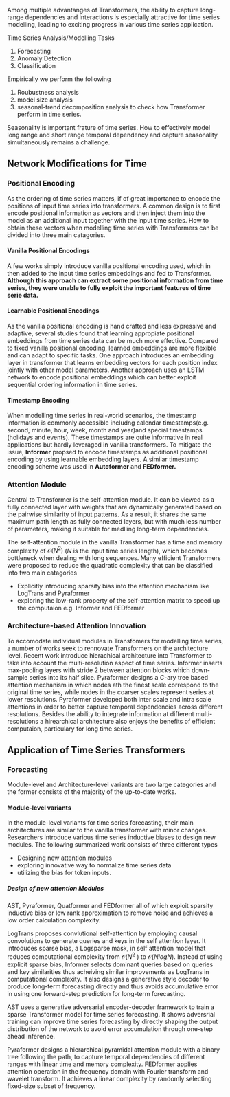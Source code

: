 Among multiple advantanges of Transformers, the ability to capture long-range dependencies and interactions is especially attractive for time series modelling, leading to exciting progress in various time series application.

Time Series Analysis/Modelling Tasks
1. Forecasting
2. Anomaly Detection
3. Classification

Empirically we perform the following
1. Roubustness analysis
2. model size analysis
3. seasonal-trend decomposition analysis
to check how Transformer perform in time series.

Seasonality is important frature of time series. How to effectively model long range and short range temporal dependency and capture seasonality simultaneously remains a challenge.

## Network Modifications for Time 

### Positional Encoding

As the ordering of time series matters, if of great importance to encode the positions of input time series into transformers. A common design is to first encode positional information as vectors and then inject them into the model as an additional input together with the input time series. How to obtain these vectors when modelling time series with Transformers can be divided into three main catagories.

#### Vanilla Positional Encodings

A few works simply introduce vanilla positional encoding used, which in then added to the input time series embeddings and fed to Transformer. 
**Although this approach can extract some positional information from time series, they were unable to fully exploit the important features of time serie data.**

#### Learnable Positional Encodings

As the vanilla positional encoding is hand crafted and less expressive and adaptive, several studies found that learning appropiate positional embeddings from time series data can be much more effective. Compared to fixed vanilla positional encoding, learned embeddings are more flexible and can adapt to specific tasks. One approach introduces an embedding layer in transformer that learns embedding vectors for each position index jointly with other model parameters. Another approach uses an LSTM network to encode positional embeddings which can better exploit sequential ordering information in time series.

#### Timestamp Encoding

When modelling time series in real-world scenarios, the timestamp information is commonly accessible includng calendar timestamps(e.g. second, minute, hour, week, month and year)and special timestamps (holidays and events). These timestamps are quite informative in real applications but hardly leveraged in vanilla transformers. To mitigate the issue, **Informer** propsed to encode timestamps as additional positional encoding by using learnable embedding layers. A similar timestamp encoding scheme was used in **Autoformer** and **FEDformer.**

### Attention Module

Central to Transformer is the self-attention module. It can be viewed as a fully connected layer with weights that are dynamically generated based on the pairwise similarity of input patterns. As a result, it shares the same maximum path length as fully connected layers, but with much less number of parameters, making it suitable for medlling long-term dependencies.

The self-attention module in the vanilla Transformer has a time and memory complexity of $\mathcal{O}(N^2)$  ($N$ is the input time series length), which becomes bottleneck when dealing with long sequences. Many efficient Transformers were proposed to reduce the quadratic complexity that can be classified into two main catagories
- Explicitly introducing sparsity bias into the attention mechanism like LogTrans and Pyraformer
- exploring the low-rank property of the self-attention matrix to speed up the computaion e.g. Informer and FEDformer

### Architecture-based Attention Innovation

To accomodate individual modules in Transfomers for modelling time series, a number of works seek to rennovate Transformers on the architecture level. Recent work introduce hierachical architecture into Transformer to take into account the multi-resolution aspect of time series. Informer inserts max-pooling layers with stride 2 between attention blocks which down-sample series into its half slice. Pyraformer designs a $C$-ary tree based attention mechanism in which nodes ath the finest scale correspond to the original time series, while nodes in the coarser scales represent series at lower resolutions. Pyraformer developed both inter scale and intra scale attentions in order to better capture temporal dependencies across different resolutions. Besides the ability to integrate information at different multi-resolutions a hirearchical architecture also enjoys the benefits of efficient computaion, particulary for long time series.

## Application of Time Series Transformers

### Forecasting

Module-level and Architecture-level variants are two large categories and the former consists of the majority of the up-to-date works.

#### Module-level variants

In the module-level variants for time series forecasting, their main architectures are similar to the vanilla transformer with minor changes. Researchers introduce various time series inductive biases  to design new modules. The following summarized work consists of three different types
- Designing new attention modules
- exploring innovative way to normalize time series data
- utilizing the bias for token inputs.

##### Design of new attention Modules

AST, Pyraformer, Quatformer and FEDformer all of which exploit sparsity inductive bias or low rank approximation to remove noise and achieves a low order calculation complexity.

LogTrans proposes convlutional self-attention by employing causal convolutions to generate queries and keys in the self attention layer. 
It introduces sparse bias, a Logsparse mask, in self attention model that reduces computational complexity from $\mathcal{O}(N^2$ ) to $\mathcal{O}(N log N)$. Instead of using explicit sparse bias, Informer selects dominant queries based on queries and key similarities thus acheiving similar improvements as LogTrans in computational complexity. It also designs a generative style decoder to produce long-term forecasting directly and thus avoids accumulative error in using one forward-step prediction for long-term forecasting. 

AST uses a generative adversarial encoder-decoder framework to train a sparse Transformer model for time series forecasting. It shows adversrial training can improve time series forecasting by directly shaping the output distribution of the network to avoid error accumulation through one-step ahead inference.

Pyraformer designs a hierarchical pyramidal attention module with a binary tree following the path, to capture temporal dependencies of different ranges with linear time and memory complexity. FEDformer applies attention operation in the frequency domain with Fourier transform and wavelet transform. It achieves a linear complexity by randomly selecting fixed-size subset of frequency.
